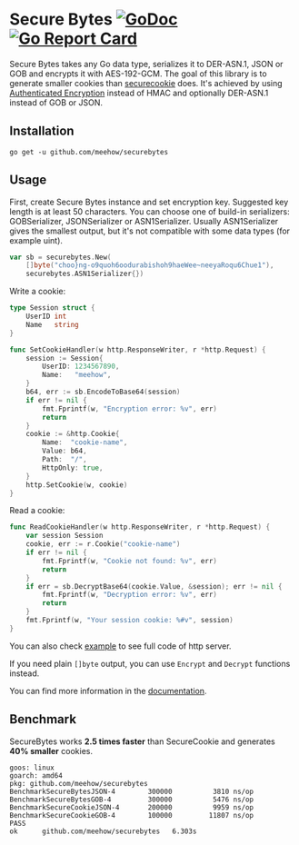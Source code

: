 # Secure Bytes [![GoDoc](https://godoc.org/github.com/github.com/meehow/securebytes?status.svg)](http://godoc.org/github.com/meehow/securebytes) [![Go Report Card](https://goreportcard.com/badge/github.com/meehow/securebytes)](https://goreportcard.com/report/github.com/meehow/securebytes#SecureBytes)

Secure Bytes takes any Go data type, serializes it to DER-ASN.1, JSON or GOB and encrypts it with AES-192-GCM.
The goal of this library is to generate smaller cookies than
[securecookie](https://github.com/gorilla/securecookie) does.
It's achieved by using [Authenticated Encryption](https://en.wikipedia.org/wiki/Authenticated_encryption)
instead of HMAC and optionally DER-ASN.1 instead of GOB or JSON.

## Installation

```
go get -u github.com/meehow/securebytes
```

## Usage

First, create Secure Bytes instance and set encryption key.
Suggested key length is at least 50 characters.
You can choose one of build-in serializers: GOBSerializer, JSONSerializer
or ASN1Serializer. Usually ASN1Serializer gives the smallest output, but it's
not compatible with some data types (for example uint).

```go
var sb = securebytes.New(
	[]byte("choo}ng-o9quoh6oodurabishoh9haeWee~neeyaRoqu6Chue1"),
	securebytes.ASN1Serializer{})
```

Write a cookie:

```go
type Session struct {
	UserID int
	Name   string
}

func SetCookieHandler(w http.ResponseWriter, r *http.Request) {
	session := Session{
		UserID: 1234567890,
		Name:   "meehow",
	}
	b64, err := sb.EncodeToBase64(session)
	if err != nil {
		fmt.Fprintf(w, "Encryption error: %v", err)
		return
	}
	cookie := &http.Cookie{
		Name:  "cookie-name",
		Value: b64,
		Path:  "/",
		HttpOnly: true,
	}
	http.SetCookie(w, cookie)
}
```

Read a cookie:

```go
func ReadCookieHandler(w http.ResponseWriter, r *http.Request) {
	var session Session
	cookie, err := r.Cookie("cookie-name")
	if err != nil {
		fmt.Fprintf(w, "Cookie not found: %v", err)
		return
	}
	if err = sb.DecryptBase64(cookie.Value, &session); err != nil {
		fmt.Fprintf(w, "Decryption error: %v", err)
		return
	}
	fmt.Fprintf(w, "Your session cookie: %#v", session)
}
```

You can also check [example](examples/cookie.go) to see full code of http server.

If you need plain `[]byte` output, you can use `Encrypt` and `Decrypt` functions instead.

You can find more information in the [documentation](https://godoc.org/github.com/meehow/securebytes#SecureBytes).

## Benchmark

SecureBytes works **2.5 times faster** than SecureCookie and generates **40% smaller** cookies.

```
goos: linux
goarch: amd64
pkg: github.com/meehow/securebytes
BenchmarkSecureBytesJSON-4    	  300000	      3810 ns/op
BenchmarkSecureBytesGOB-4     	  300000	      5476 ns/op
BenchmarkSecureCookieJSON-4   	  200000	      9959 ns/op
BenchmarkSecureCookieGOB-4    	  100000	     11807 ns/op
PASS
ok  	github.com/meehow/securebytes	6.303s
```
